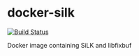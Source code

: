 # docker-silk

[![Build Status](https://img.shields.io/travis/redjack/docker-silk/master.svg)](https://travis-ci.org/redjack/docker-silk)

Docker image containing SiLK and libfixbuf
